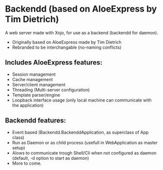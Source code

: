 # Backendd (based on AloeExpress by Tim Dietrich)
A web server made with Xojo, for use as a backend (backendd for daemon).

- Originally based on AloeExpress made by Tim Dietrich
- Rebranded to be interchangable (no-naming conflicts)

## Includes AloeExpress features:
- Session management
- Cache management
- Server/client management
- Threading (Multi-server configuration)
- Template parser/engine
- Loopback interface usage (only local machine can communicate with the application)

## Backendd features:
- Event based (Backendd.BackenddApplication, as superclass of App class)
- Run as Daemon or as child process (usefull in WebApplication as master setup)
- Alows to communicate trough Shell/Cli when not configured as daemon (default, -d option to start as daemon)
- More to come.
